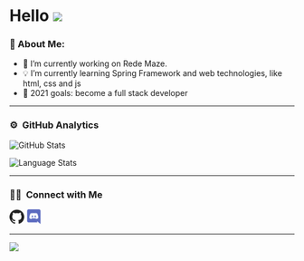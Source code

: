 # Hello <img src="https://github.com/TheDudeThatCode/TheDudeThatCode/blob/master/Assets/Hi.gif" width="29px">
<p align="center">

### 🤵 About Me:

- 🔭 I’m currently working on Rede Maze.
- 💡 I’m currently learning Spring Framework and web technologies, like html, css and js
- 🥅 2021 goals: become a full stack developer

---
### ⚙️ &nbsp;GitHub Analytics

<img 
  alt="GitHub Stats" 
  src="https://github-readme-stats.vercel.app/api?username=ImGabreuw&show_icons=true&hide_border=true&theme=white"
/>

<img 
  alt="Language Stats" 
  src="https://github-readme-stats.vercel.app/api/top-langs/?username=ImGabreuw&layout=compact&theme=white&hide_border=true" 
/>

---
### 🤝🏻 &nbsp;Connect with Me 

<p align="left"
  <a href="https://github.com/ImGabreuw">
    <img 
       width="26px"
       height="26px"
       src="https://github.com/ImGabreuw/ImGabreuw/blob/master/github.svg"
    />
  </a>
  <img 
      width="26px"
      height="26px"
      src="https://github.com/ImGabreuw/ImGabreuw/blob/master/discord.svg"
      title="Gabreuw__#9336"
    />
</p>

---

![](https://komarev.com/ghpvc/?username=ImGabreuw&color=blue&style=flat)
